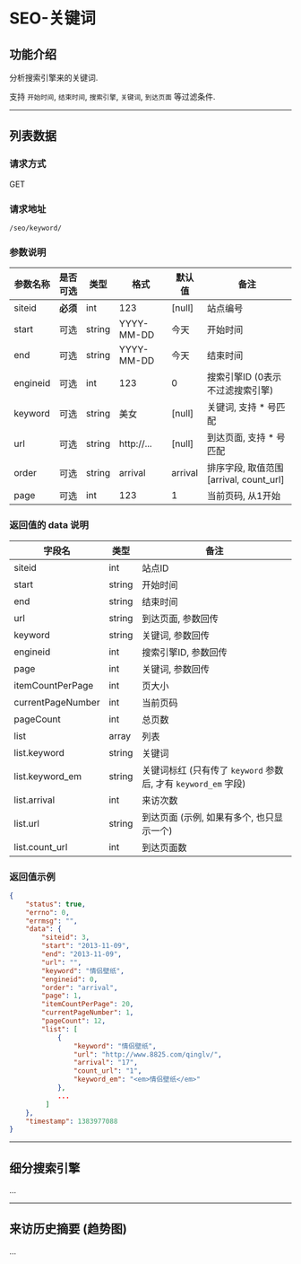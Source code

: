 # SEO-关键词

## 功能介绍

分析搜索引擎来的关键词.

支持 `开始时间`, `结束时间`, `搜索引擎`, `关键词`, `到达页面` 等过滤条件.

--------

## 列表数据

### 请求方式
GET

### 请求地址
`/seo/keyword/`

### 参数说明

| 参数名称   | 是否可选 |   类型   |     格式    |  默认值 |  备注     |
| -------- | ------- | ------- | ---------- | ------ | -------- |
| siteid   | **必须** | int     | 123        | [null] | 站点编号   |
| start    | 可选     | string  | YYYY-MM-DD |  今天   | 开始时间   |
| end      | 可选     | string  | YYYY-MM-DD |  今天   | 结束时间   |
| engineid | 可选     | int     | 123        |  0     | 搜索引擎ID (0表示不过滤搜索引擎) |
| keyword  | 可选     | string  | 美女        | [null] | 关键词, 支持 * 号匹配 |
| url      | 可选     | string  | http://... | [null] | 到达页面, 支持 * 号匹配 |
| order    | 可选     | string  | arrival    | arrival | 排序字段, 取值范围[arrival, count_url] |
| page     | 可选     | int     | 123        | 1      | 当前页码, 从1开始 |


### 返回值的 data 说明

| 字段名     | 类型       | 备注       |
| --------- | --------- | --------- |
| siteid    | int       | 站点ID     |
| start     | string    | 开始时间    |
| end       | string    | 结束时间    |
| url       | string    | 到达页面, 参数回传 |
| keyword   | string    | 关键词, 参数回传 |
| engineid  | int       | 搜索引擎ID, 参数回传 |
| page      | int       | 关键词, 参数回传 |
| itemCountPerPage | int  | 页大小 |
| currentPageNumber | int  | 当前页码 |
| pageCount | int | 总页数 |
| list      | array     | 列表          |
| list.keyword| string  | 关键词        |
| list.keyword_em | string| 关键词标红 (只有传了 `keyword` 参数后, 才有 `keyword_em` 字段)  |
| list.arrival | int    | 来访次数      |
| list.url  | string    | 到达页面 (示例, 如果有多个, 也只显示一个)|
| list.count_url | int  | 到达页面数    |



### 返回值示例

```json
{
    "status": true,
    "errno": 0,
    "errmsg": "",
    "data": {
        "siteid": 3,
        "start": "2013-11-09",
        "end": "2013-11-09",
        "url": "",
        "keyword": "情侣壁纸",
        "engineid": 0,
        "order": "arrival",
        "page": 1,
        "itemCountPerPage": 20,
        "currentPageNumber": 1,
        "pageCount": 12,
        "list": [
            {
                "keyword": "情侣壁纸",
                "url": "http://www.8825.com/qinglv/",
                "arrival": "17",
                "count_url": "1",
                "keyword_em": "<em>情侣壁纸</em>"
            },
            ...
         ]
    },
    "timestamp": 1383977088
}
```

--------

## 细分搜索引擎

...

--------

## 来访历史摘要 (趋势图)
...

